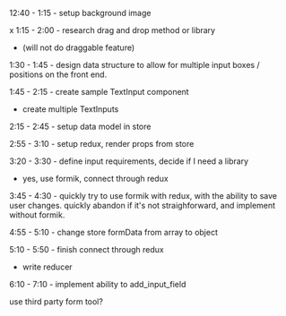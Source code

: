 12:40 - 1:15 - setup background image

x 1:15 - 2:00 - research drag and drop method or library
- (will not do draggable feature)

1:30 - 1:45 - design data structure to allow for multiple input boxes / positions on the front end.

1:45 - 2:15 - create sample TextInput component
  - create multiple TextInputs

2:15 - 2:45 - setup data model in store

2:55 - 3:10 - setup redux, render props from store

3:20 - 3:30 - define input requirements, decide if I need a library
  - yes, use formik, connect through redux

3:45 - 4:30 - quickly try to use formik with redux, with the ability to save user changes. quickly abandon if it's not straighforward, and implement without formik.

4:55 - 5:10 - change store formData from array to object

5:10 - 5:50 - finish connect through redux
  - write reducer

6:10 - 7:10 - implement ability to add_input_field




use third party form tool?